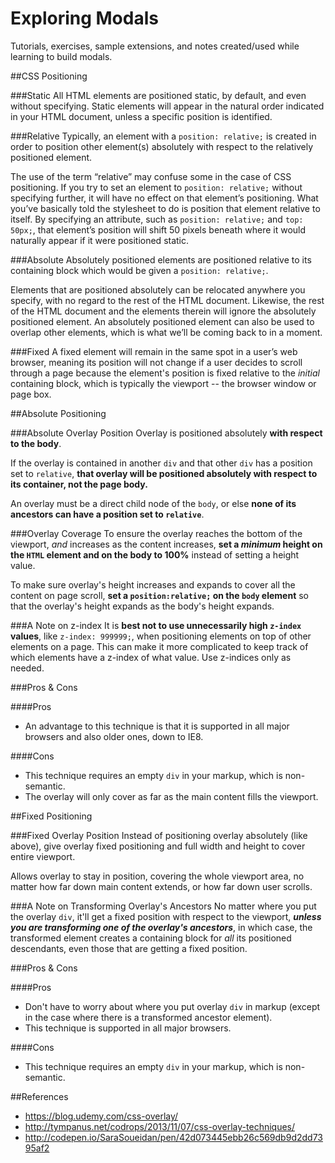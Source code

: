 Exploring Modals
=========================== 
Tutorials, exercises, sample extensions, and notes created/used while learning to build modals.

##CSS Positioning

###Static
All HTML elements are positioned static, by default, and even without specifying. Static elements will appear in the natural order indicated in your HTML document, unless a specific position is identified.

###Relative
Typically, an element with a `position: relative;` is created in order to position other element(s) absolutely with respect to the relatively positioned element.

The use of the term “relative” may confuse some in the case of CSS positioning. If you try to set an element to `position: relative;` without specifying further, it will have no effect on that element’s positioning. What you’ve basically told the stylesheet to do is position that element relative to itself. By specifying an attribute, such as `position: relative;` and `top: 50px;`, that element’s position will shift 50 pixels beneath where it would naturally appear if it were positioned static.

###Absolute
Absolutely positioned elements are positioned relative to its containing block which would be given a `position: relative;`.

Elements that are positioned absolutely can be relocated anywhere you specify, with no regard to the rest of the HTML document. Likewise, the rest of the HTML document and the elements therein will ignore the absolutely positioned element. An absolutely positioned element can also be used to overlap other elements, which is what we’ll be coming back to in a moment.

###Fixed
A fixed element will remain in the same spot in a user’s web browser, meaning its position will not change if a user decides to scroll through a page because the element's position is fixed relative to the *initial* containing block, which is typically the viewport -- the browser window or page box.

##Absolute Positioning

###Absolute Overlay Position
Overlay is positioned absolutely **with respect to the body**.

If the overlay is contained in another `div` and that other `div` has a position set to `relative`, **that overlay will be positioned absolutely with respect to its container, not the page body.**

An overlay must be a direct child node of the `body`, or else **none of its ancestors can have a position set to `relative`**.

###Overlay Coverage
To ensure the overlay reaches the bottom of the viewport, *and* increases as the content increases, **set a *minimum* height on the `HTML` element and on the body to 100%** instead of setting a height value.

To make sure overlay's height increases and expands to cover all the content on page scroll, **set a `position:relative;` on the `body` element** so that the overlay's height expands as the body's height expands.

###A Note on z-index
It is **best not to use unnecessarily high `z-index` values**, like `z-index: 999999;`, when positioning elements on top of other elements on a page. This can make it more complicated to keep track of which elements have a z-index of what value. Use z-indices only as needed.

###Pros & Cons

####Pros
* An advantage to this technique is that it is supported in all major browsers and also older ones, down to IE8.

####Cons
* This technique requires an empty `div` in your markup, which is non-semantic.
* The overlay will only cover as far as the main content fills the viewport.

##Fixed Positioning

###Fixed Overlay Position
Instead of positioning overlay absolutely (like above), give overlay fixed positioning and full width and height to cover entire viewport.

Allows overlay to stay in position, covering the whole viewport area, no matter how far down main content extends, or how far down user scrolls.

###A Note on Transforming Overlay's Ancestors
No matter where you put the overlay `div`, it'll get a fixed position with respect to the viewport, ***unless you are transforming one of the overlay's ancestors***, in which case, the transformed element creates a containing block for *all* its positioned descendants, even those that are getting a fixed position.

###Pros & Cons

####Pros
* Don't have to worry about where you put overlay `div` in markup (except in the case where there is a transformed ancestor element).
* This technique is supported in all major browsers.

####Cons
* This technique requires an empty `div` in your markup, which is non-semantic.

##References
* https://blog.udemy.com/css-overlay/
* http://tympanus.net/codrops/2013/11/07/css-overlay-techniques/
* http://codepen.io/SaraSoueidan/pen/42d073445ebb26c569db9d2dd7395af2
